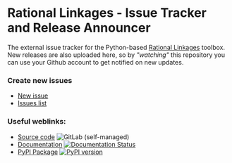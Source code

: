 # Rational Linkages - Issue Tracker and Release Announcer
The external issue tracker for the Python-based [Rational Linkages](https://git.uibk.ac.at/geometrie-vermessung/rational-linkages) toolbox. New releases are also uploaded here, so by *"watching"* this repository you can use your Github account to get notified on new updates.

### Create new issues
- [New issue](https://github.com/hucik14/rl-issues/issues/new/choose)
- [Issues list](https://github.com/hucik14/rl-issues/issues)

### Useful weblinks:
- [Source code](https://git.uibk.ac.at/geometrie-vermessung/rational-linkages) ![GitLab (self-managed)](https://img.shields.io/gitlab/v/release/21918?gitlab_url=https%3A%2F%2Fgit.uibk.ac.at%2F&style=social&logo=gitlab&label=repository)
- [Documentation](https://rational-linkages.readthedocs.io/) [![Documentation Status](https://readthedocs.org/projects/rational-linkages/badge/?version=latest)](https://rational-linkages.readthedocs.io/?badge=latest)
- [PyPI Package](https://pypi.org/project/rational-linkages/) [![PyPI version](https://badge.fury.io/py/rational-linkages.svg)](https://pypi.org/project/rational-linkages/)


